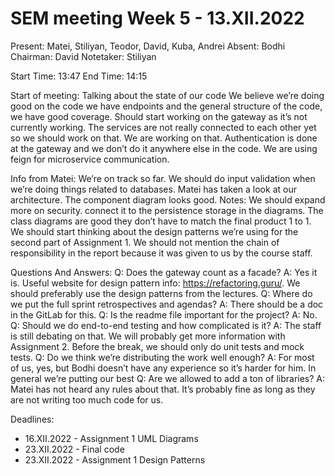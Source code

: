 ﻿# SEM meeting Week 5 - 13.XII.2022


Present: Matei, Stiliyan, Teodor, David, Kuba, Andrei
Absent: Bodhi
Chairman: David
Notetaker: Stiliyan


Start Time: 13:47
End Time: 14:15


Start of meeting: Talking about the state of our code
We believe we’re doing good on the code we have endpoints and the general structure of the code, we have good coverage. Should start working on the gateway as it’s not currently working. The services are not really connected to each other yet so we should work on that. We are working on that. 
Authentication is done at the gateway and we don’t do it anywhere else in the code. We are using feign for microservice communication. 


Info from Matei:
We’re on track so far. We should do input validation when we’re doing things related to databases.
Matei has taken a look at our architecture. The component diagram looks good. Notes: We should expand more on security. connect it to the persistence storage in the diagrams. The class diagrams are good they don’t have to match the final product 1 to 1.
We should start thinking about the design patterns we’re using for the second part of Assignment 1. We should not mention the chain of responsibility in the report because it was given to us by the course staff. 



Questions And Answers:
Q: Does the gateway count as a facade? 
A: Yes it is. Useful website for design pattern info: https://refactoring.guru/. We should preferably use the design patterns from the lectures. 
Q: Where do we put the full sprint retrospectives and agendas?
A: There should be a doc in the GitLab for this.
Q: Is the readme file important for the project?
A: No.
Q: Should we do end-to-end testing and how complicated is it?
A: The staff is still debating on that. We will probably get more information with Assignment 2. Before the break, we should only do unit tests and mock tests. 
Q: Do we think we’re distributing the work well enough?
A: For most of us, yes, but Bodhi doesn’t have any experience so it’s harder for him. In general we’re putting our best 
Q: Are we allowed to add a ton of libraries?
A: Matei has not heard any rules about that. It’s probably fine as long as they 
are not writing too much code for us.




Deadlines:
* 16.XII.2022 - Assignment 1 UML Diagrams
* 23.XII.2022 - Final code
* 23.XII.2022 - Assignment 1 Design Patterns
